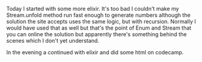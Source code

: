 Today I started with some more elixir. It's too bad I couldn't make my Stream.unfold method run fast enough to generate numbers although the solution the site accepts uses the same logic, but with recursion. Normally I would have used that as well but that's the point of Enum and Stream that you can online the solution but apparently there's something behind the scenes which I don't yet understand.

In the evening a continued with elixir and did some html on codecamp. 
